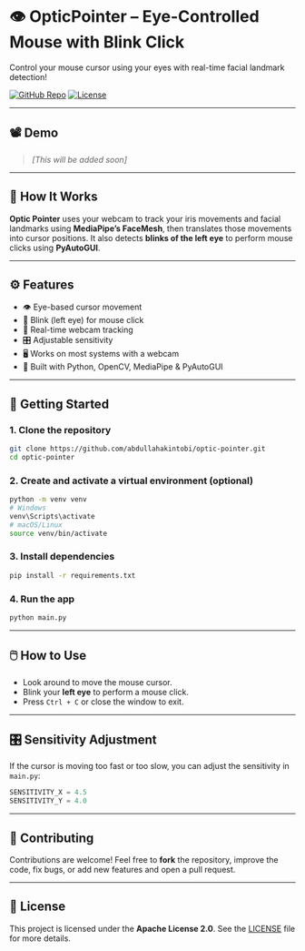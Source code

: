 # 👁️ OpticPointer – Eye-Controlled Mouse with Blink Click

Control your mouse cursor using your eyes with real-time facial landmark detection!

[![GitHub Repo](https://img.shields.io/badge/GitHub-abdullahakintobi%2Foptic--pointer-blue?logo=github)](https://github.com/abdullahakintobi/optic-pointer)
[![License](https://img.shields.io/badge/License-Apache%202.0-brightgreen.svg)](https://github.com/abdullahakintobi/optic-pointer/blob/main/LICENSE)

---

## 📽️ Demo

> *\[This will be added soon]*

---

## 🧠 How It Works

**Optic Pointer** uses your webcam to track your iris movements and facial landmarks using **MediaPipe’s FaceMesh**, then translates those movements into cursor positions. It also detects **blinks of the left eye** to perform mouse clicks using **PyAutoGUI**.

---

## ⚙️ Features

* 👁️ Eye-based cursor movement
* 👀 Blink (left eye) for mouse click
* 🔄 Real-time webcam tracking
* 🎛️ Adjustable sensitivity
* 🖥️ Works on most systems with a webcam
* 🐍 Built with Python, OpenCV, MediaPipe & PyAutoGUI

---

## 🚀 Getting Started

### 1. Clone the repository

```bash
git clone https://github.com/abdullahakintobi/optic-pointer.git
cd optic-pointer
```

### 2. Create and activate a virtual environment (optional)

```bash
python -m venv venv
# Windows
venv\Scripts\activate
# macOS/Linux
source venv/bin/activate
```

### 3. Install dependencies

```bash
pip install -r requirements.txt
```

### 4. Run the app

```bash
python main.py
```

---

## 🖱️ How to Use

* Look around to move the mouse cursor.
* Blink your **left eye** to perform a mouse click.
* Press `Ctrl + C` or close the window to exit.

---

## 🎛️ Sensitivity Adjustment

If the cursor is moving too fast or too slow, you can adjust the sensitivity in `main.py`:

```python
SENSITIVITY_X = 4.5
SENSITIVITY_Y = 4.0
```

---

## 🤝 Contributing

Contributions are welcome!
Feel free to **fork** the repository, improve the code, fix bugs, or add new features and open a pull request.

---

## 📜 License

This project is licensed under the **Apache License 2.0**.
See the [LICENSE](https://github.com/abdullahakintobi/optic-pointer/blob/main/LICENSE) file for more details.
